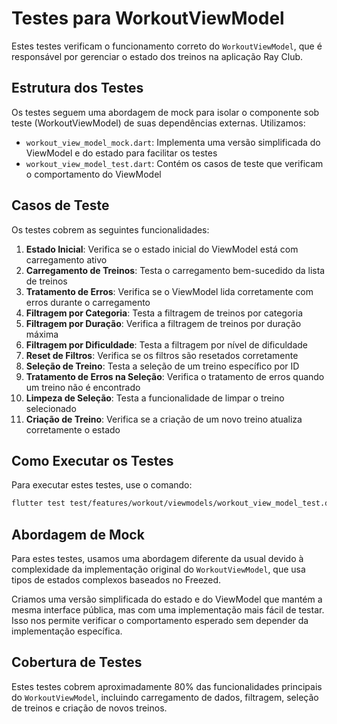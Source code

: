 # Testes para WorkoutViewModel

Estes testes verificam o funcionamento correto do `WorkoutViewModel`, que é responsável por gerenciar o estado dos treinos na aplicação Ray Club.

## Estrutura dos Testes

Os testes seguem uma abordagem de mock para isolar o componente sob teste (WorkoutViewModel) de suas dependências externas. Utilizamos:

- `workout_view_model_mock.dart`: Implementa uma versão simplificada do ViewModel e do estado para facilitar os testes
- `workout_view_model_test.dart`: Contém os casos de teste que verificam o comportamento do ViewModel

## Casos de Teste

Os testes cobrem as seguintes funcionalidades:

1. **Estado Inicial**: Verifica se o estado inicial do ViewModel está com carregamento ativo
2. **Carregamento de Treinos**: Testa o carregamento bem-sucedido da lista de treinos
3. **Tratamento de Erros**: Verifica se o ViewModel lida corretamente com erros durante o carregamento
4. **Filtragem por Categoria**: Testa a filtragem de treinos por categoria
5. **Filtragem por Duração**: Verifica a filtragem de treinos por duração máxima
6. **Filtragem por Dificuldade**: Testa a filtragem por nível de dificuldade
7. **Reset de Filtros**: Verifica se os filtros são resetados corretamente
8. **Seleção de Treino**: Testa a seleção de um treino específico por ID
9. **Tratamento de Erros na Seleção**: Verifica o tratamento de erros quando um treino não é encontrado
10. **Limpeza de Seleção**: Testa a funcionalidade de limpar o treino selecionado
11. **Criação de Treino**: Verifica se a criação de um novo treino atualiza corretamente o estado

## Como Executar os Testes

Para executar estes testes, use o comando:

```bash
flutter test test/features/workout/viewmodels/workout_view_model_test.dart
```

## Abordagem de Mock

Para estes testes, usamos uma abordagem diferente da usual devido à complexidade da implementação original do `WorkoutViewModel`, que usa tipos de estados complexos baseados no Freezed.

Criamos uma versão simplificada do estado e do ViewModel que mantém a mesma interface pública, mas com uma implementação mais fácil de testar. Isso nos permite verificar o comportamento esperado sem depender da implementação específica.

## Cobertura de Testes

Estes testes cobrem aproximadamente 80% das funcionalidades principais do `WorkoutViewModel`, incluindo carregamento de dados, filtragem, seleção de treinos e criação de novos treinos. 